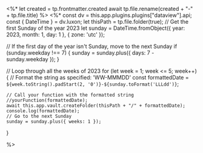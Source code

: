 <%*
let created = tp.frontmatter.created
await tp.file.rename(created + "-" + tp.file.title) 
%>
<%*
const dv = this.app.plugins.plugins["dataview"].api;
const { DateTime } = dv.luxon;
let thisPath = tp.file.folder(true);
// Get the first Sunday of the year 2023
let sunday = DateTime.fromObject({ year: 2023, month: 1, day: 1 }, { zone: 'utc' });

// If the first day of the year isn't Sunday, move to the next Sunday
if (sunday.weekday !== 7) {
  sunday = sunday.plus({ days: 7 - sunday.weekday });
}

// Loop through all the weeks of 2023
for (let week = 1; week <= 5; week++) {
    // Format the string as specified: 'WW-MMMDD'
    const formattedDate = `${week.toString().padStart(2, '0')}-${sunday.toFormat('LLLdd')}`;

    // Call your function with the formatted string
    //yourFunction(formattedDate);
    await this.app.vault.createFolder(thisPath + "/" + formattedDate);
	console.log(formattedDate);
    // Go to the next Sunday
    sunday = sunday.plus({ weeks: 1 });
}

%>